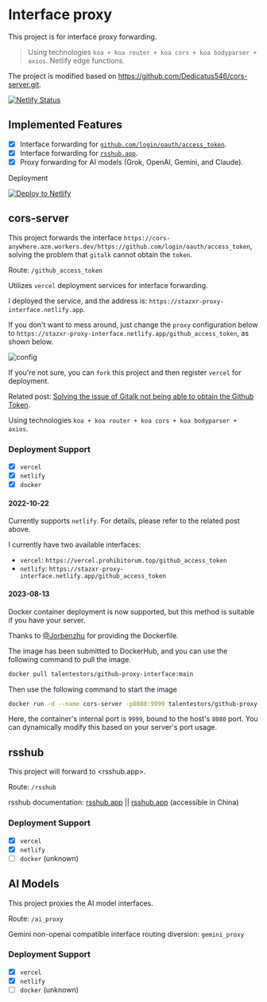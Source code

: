 # Interface proxy

This project is for interface proxy forwarding.

> Using technologies `koa + koa router + koa cors + koa bodyparser + axios`.
> Netlify edge functions.

The project is modified based on <https://github.com/Dedicatus546/cors-server.git>.

[![Netlify Status](https://api.netlify.com/api/v1/badges/dd25daa3-d576-4164-9bb3-f3748a91df81/deploy-status)](https://app.netlify.com/sites/gitalk-stazxr/deploys)

## Implemented Features

- [x] Interface forwarding for [`github.com/login/oauth/access_token`](#cors-server).
- [x] Interface forwarding for [`rsshub.app`](#rsshub).
- [x] Proxy forwarding for AI models (Grok, OpenAI, Gemini, and Claude).

Deployment

[![Deploy to Netlify](https://www.netlify.com/img/deploy/button.svg)](https://app.netlify.com/start/deploy?repository=https://github.com/talentestors/proxy-interface)

## cors-server

This project forwards the interface `https://cors-anywhere.azm.workers.dev/https://github.com/login/oauth/access_token`, solving the problem that `gitalk` cannot obtain the `token`.

Route: `/github_access_token`

Utilizes `vercel` deployment services for interface forwarding.

I deployed the service, and the address is: `https://stazxr-proxy-interface.netlify.app`.

If you don't want to mess around, just change the `proxy` configuration below to `https://stazxr-proxy-interface.netlify.app/github_access_token`, as shown below.

![config](https://fastly.jsdelivr.net/gh/Dedicatus546/image@main/2022/07/26/202207261450438.avif)

If you're not sure, you can `fork` this project and then register `vercel` for deployment.

Related post: [Solving the issue of Gitalk not being able to obtain the Github Token](https://prohibitorum.top/7cc2c97a15b4.html).

Using technologies `koa + koa router + koa cors + koa bodyparser + axios`.

### Deployment Support

- [x] `vercel`
- [x] `netlify`
- [x] `docker`

#### 2022-10-22

Currently supports `netlify`. For details, please refer to the related post above.

I currently have two available interfaces:

- `vercel`: `https://vercel.prohibitorum.top/github_access_token`
- `netlify`: `https://stazxr-proxy-interface.netlify.app/github_access_token`

#### 2023-08-13

Docker container deployment is now supported, but this method is suitable if you have your server.

Thanks to [@Jorbenzhu](https://github.com/jorben) for providing the Dockerfile.

The image has been submitted to DockerHub, and you can use the following command to pull the image.

```bash
docker pull talentestors/github-proxy-interface:main
```

Then use the following command to start the image

```bash
docker run -d --name cors-server -p8080:9999 talentestors/github-proxy-interface:main
```

Here, the container's internal port is `9999`, bound to the host's `8080` port. You can dynamically modify this based on your server's port usage.

## rsshub

This project will forward to <rsshub.app>.

Route: `/rsshub`

rsshub documentation: [rsshub.app](https://docs.rsshub.app/) || [rsshub.app](https://rsshub.netlify.app/) (accessible in China)

### Deployment Support

- [x] `vercel`
- [x] `netlify`
- [ ] `docker` (unknown)

## AI Models

This project proxies the AI model interfaces.

Route: `/ai_proxy`

Gemini non-openai compatible interface routing diversion: `gemini_proxy`

### Deployment Support

- [x] `vercel`
- [x] `netlify`
- [ ] `docker` (unknown)

